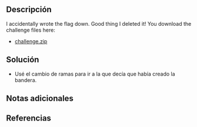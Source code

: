 ## Descripción
I accidentally wrote the flag down. Good thing I deleted it! You download the challenge files here:

- [challenge.zip](https://artifacts.picoctf.net/c_titan/75/challenge.zip)
## Solución
- Usé el cambio de ramas para ir a la que decía que había creado la bandera.
## Notas adicionales
## Referencias
